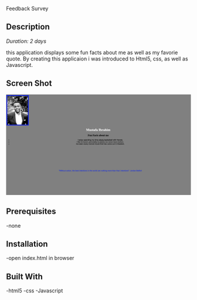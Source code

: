  Feedback Survey
 
## Description
*Duration: 2 days*
 
this application displays some fun facts about me as well as my favorie quote. By creating this applicaion i was introduced to Html5, css, as well as Javascript. 
 
## Screen Shot
![](public/screeenshot.png)
## Prerequisites
-none
 
 
## Installation
-open index.html in browser
 
 
## Built With
-html5 
-css
-Javascript
  